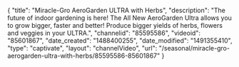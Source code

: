 {
    "title": "Miracle-Gro AeroGarden ULTRA with Herbs",
    "description": "The future of indoor gardening is here! The All New AeroGarden Ultra allows you to grow bigger, faster and better! Produce bigger yields of herbs, flowers and veggies in your ULTRA.",
    "channelid": "85595586",
    "videoid": "85601867",
    "date_created": "1488400255",
    "date_modified": "1491355410",
    "type": "captivate",
    "layout": "channelVideo",
    "url": "\/seasonal\/miracle-gro-aerogarden-ultra-with-herbs\/85595586-85601867"
}